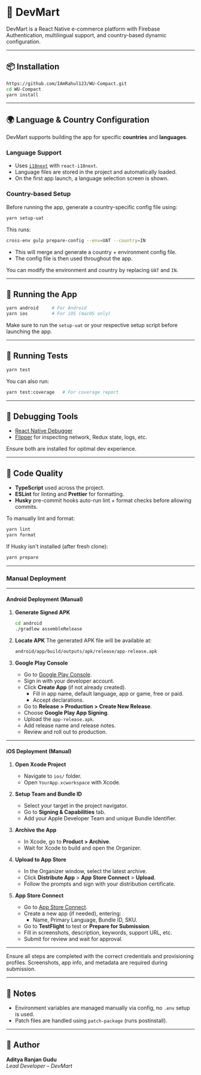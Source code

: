 # 🛒 DevMart

DevMart is a React Native e-commerce platform with Firebase Authentication, multilingual support, and country-based dynamic configuration.

---

## 📦 Installation

```bash
https://github.com/IAmRahul123/WU-Compact.git
cd WU-Compact
yarn install
```

---

## 🌍 Language & Country Configuration

DevMart supports building the app for specific **countries** and **languages**.

### Language Support

- Uses [`i18next`](https://www.i18next.com/) with `react-i18next`.
- Language files are stored in the project and automatically loaded.
- On the first app launch, a language selection screen is shown.

### Country-based Setup

Before running the app, generate a country-specific config file using:

```bash
yarn setup-uat
```

This runs:

```bash
cross-env gulp prepare-config --env=UAT --country=IN
```

- This will merge and generate a country + environment config file.
- The config file is then used throughout the app.

You can modify the environment and country by replacing `UAT` and `IN`.

---

## 🧪 Running the App

```bash
yarn android     # For Android
yarn ios         # For iOS (macOS only)
```

Make sure to run the `setup-uat` or your respective setup script before launching the app.

---

## 🧪 Running Tests

```bash
yarn test
```

You can also run:

```bash
yarn test:coverage   # For coverage report
```

---

## 🐛 Debugging Tools

- [React Native Debugger](https://github.com/jhen0409/react-native-debugger)
- [Flipper](https://fbflipper.com/) for inspecting network, Redux state, logs, etc.

Ensure both are installed for optimal dev experience.

---

## 🧹 Code Quality

- **TypeScript** used across the project.
- **ESLint** for linting and **Prettier** for formatting.
- **Husky** pre-commit hooks auto-run lint + format checks before allowing commits.

To manually lint and format:

```bash
yarn lint
yarn format
```

If Husky isn't installed (after fresh clone):

```bash
yarn prepare
```

---

### Manual Deployment

---

#### Android Deployment (Manual)

1. **Generate Signed APK**

   ```bash
   cd android
   ./gradlew assembleRelease
   ```

2. **Locate APK**
   The generated APK file will be available at:

   ```bash
   android/app/build/outputs/apk/release/app-release.apk
   ```

3. **Google Play Console**
   - Go to [Google Play Console](https://play.google.com/console/).
   - Sign in with your developer account.
   - Click **Create App** (if not already created).
     - Fill in app name, default language, app or game, free or paid.
     - Accept declarations.
   - Go to **Release > Production > Create New Release**.
   - Choose **Google Play App Signing**.
   - Upload the `app-release.apk`.
   - Add release name and release notes.
   - Review and roll out to production.

---

#### iOS Deployment (Manual)

1. **Open Xcode Project**

   - Navigate to `ios/` folder.
   - Open `YourApp.xcworkspace` with Xcode.

2. **Setup Team and Bundle ID**

   - Select your target in the project navigator.
   - Go to **Signing & Capabilities** tab.
   - Add your Apple Developer Team and unique Bundle Identifier.

3. **Archive the App**

   - In Xcode, go to **Product > Archive**.
   - Wait for Xcode to build and open the Organizer.

4. **Upload to App Store**

   - In the Organizer window, select the latest archive.
   - Click **Distribute App** > **App Store Connect** > **Upload**.
   - Follow the prompts and sign with your distribution certificate.

5. **App Store Connect**
   - Go to [App Store Connect](https://appstoreconnect.apple.com/).
   - Create a new app (if needed), entering:
     - Name, Primary Language, Bundle ID, SKU.
   - Go to **TestFlight** to test or **Prepare for Submission**.
   - Fill in screenshots, description, keywords, support URL, etc.
   - Submit for review and wait for approval.

---

Ensure all steps are completed with the correct credentials and provisioning profiles. Screenshots, app info, and metadata are required during submission.

---

## 🧠 Notes

- Environment variables are managed manually via config, no `.env` setup is used.
- Patch files are handled using `patch-package` (runs postinstall).

---

## 👥 Author

**Aditya Ranjan Gudu**  
_Lead Developer – DevMart_
